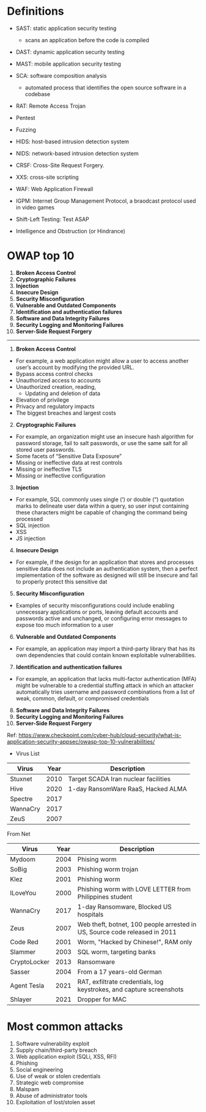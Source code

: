 # Definitions

* SAST: static application security testing
  * scans an application before the code is compiled
* DAST: dynamic application security testing
* MAST: mobile application security testing
* SCA: software composition analysis
  * automated process that identifies the open source software in a codebase
* RAT: Remote Access Trojan
* Pentest
* Fuzzing

* HIDS: host-based intrusion detection system
* NIDS: network-based intrusion detection system
* CRSF: Cross-Site Request Forgery.
* XXS: cross-site scripting
* WAF: Web Application Firewall
* IGPM: Internet Group Management Protocol, a braodcast protocol used in video games

* Shift-Left Testing: Test ASAP


* Intelligence and Obstruction (or Hindrance)

# OWAP top 10

1. __Broken Access Control__
2. __Cryptographic Failures__
3. __Injection__
4. __Insecure Design__
5. __Security Misconfiguration__
6. __Vulnerable and Outdated Components__
7. __Identification and authentication failures__
8. __Software and Data Integrity Failures__
9. __Security Logging and Monitoring Failures__
10. __Server-Side Request Forgery__

---

1. __Broken Access Control__
  * For example, a web application might allow a user to access another user’s account by modifying the provided URL.
  * Bypass access control checks
  * Unauthorized access to accounts
  * Unauthorized creation, reading,
	* Updating and deletion of data
  * Elevation of privilege
  * Privacy and regulatory impacts
  * The biggest breaches and largest costs
2. __Cryptographic Failures__
  * For example, an organization might use an insecure hash algorithm for password storage, fail to salt passwords, or use the same salt for all stored user passwords.
  * Some facets of “Sensitive Data Exposure”
  * Missing or ineffective data at rest controls
  * Missing or ineffective TLS
  * Missing or ineffective configuration
3. __Injection__
  * For example, SQL commonly uses single (‘) or double (“) quotation marks to delineate user data within a query, so user input containing these characters might be capable of changing the command being processed
  * SQL injection
  * XSS
  * JS injection
4. __Insecure Design__
  * For example, if the design for an application that stores and processes sensitive data does not include an authentication system, then a perfect implementation of the software as designed will still be insecure and fail to properly protect this sensitive dat
5. __Security Misconfiguration__
  * Examples of security misconfigurations could include enabling unnecessary applications or ports, leaving default accounts and passwords active and unchanged, or configuring error messages to expose too much information to a user
6. __Vulnerable and Outdated Components__
  * For example, an application may import a third-party library that has its own dependencies that could contain known exploitable vulnerabilities.
7. __Identification and authentication failures__
  * For example, an application that lacks multi-factor authentication (MFA) might be vulnerable to a credential stuffing attack in which an attacker automatically tries username and password combinations from a list of weak, common, default, or compromised credentials
8. __Software and Data Integrity Failures__
9. __Security Logging and Monitoring Failures__
10. __Server-Side Request Forgery__

Ref: https://www.checkpoint.com/cyber-hub/cloud-security/what-is-application-security-appsec/owasp-top-10-vulnerabilities/

* Virus List

| Virus    | Year | Description |
| ---      | ---  | --- |
| Stuxnet  | 2010 | Target SCADA Iran nuclear facilities |
| Hive     | 2020 | 1-day RansomWare RaaS, Hacked ALMA |
| Spectre  | 2017 |   |
| WannaCry | 2017 |   |
| ZeuS     | 2007 |   |


From Net

| Virus        | Year | Description |
| ---          | ---  | --- |
| Mydoom       | 2004 | Phising worm |
| SoBig        | 2003 | Phishing worm trojan |
| Klez         | 2001 | Phishing worm |
| ILoveYou     | 2000 | Phishing worm with LOVE LETTER from Philippines student |
| WannaCry     | 2017 | 1-day Ransomware, Blocked US hospitals |
| Zeus         | 2007 | Web theft, botnet, 100 people arrested in US, Source code released in 2011 |
| Code Red     | 2001 | Worm, "Hacked by Chinese!", RAM only |
| Slammer      | 2003 | SQL worm, targeting banks |
| CryptoLocker | 2013 | Ransomware |
| Sasser       | 2004 | From a 17 years-old German |
| Agent Tesla  | 2021 | RAT, exfiltrate credentials, log keystrokes, and capture screenshots |
| Shlayer      | 2021 | Dropper for MAC |
  

# Most common attacks

1. Software vulnerability exploit
2. Supply chain/third-party breach
3. Web application exploit (SQLi, XSS, RFI)
2. Phishing
2. Social engineering
2. Use of weak or stolen credentials
2. Strategic web compromise
2. Malspam
2. Abuse of administrator tools
2. Exploitation of lost/stolen asset
